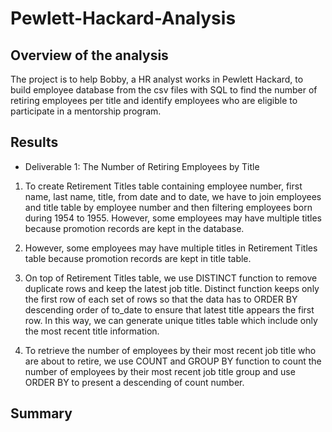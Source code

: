 # Pewlett-Hackard-Analysis

## Overview of the analysis
The project is to help Bobby, a HR analyst works in Pewlett Hackard, to build employee database from the csv files with SQL to find the number of retiring employees per title and identify employees who are eligible to participate in a mentorship program.

## Results
* Deliverable 1: The Number of Retiring Employees by Title
1. To create Retirement Titles table containing employee number, first name, last name, title, from date and to date, we have to join employees and title table by employee number and then filtering employees born during 1954 to 1955. However, some employees may have multiple titles because promotion records are kept in the database.



2. However, some employees may have multiple titles in Retirement Titles table because promotion records are kept in title table.



3. On top of Retirement Titles table, we use DISTINCT function to remove duplicate rows and keep the latest job title. Distinct function keeps only the first row of each set of rows so that the data has to ORDER BY descending order of to_date to ensure that latest title appears the first row. In this way, we can generate unique titles table which include only the most recent title information.



4. To retrieve the number of employees by their most recent job title who are about to retire, we use COUNT and GROUP BY function to count the number of employees by their most recent job title group and use ORDER BY to present a descending of count number.



## Summary
